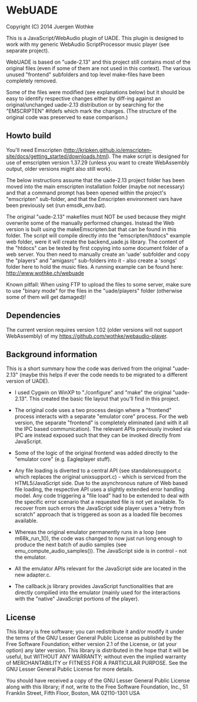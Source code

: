 # WebUADE

Copyright (C) 2014 Juergen Wothke

This is a JavaScript/WebAudio plugin of UADE. This plugin is designed to work with my 
generic WebAudio ScriptProcessor music player (see separate project). 

WebUADE is based on "uade-2.13" and this project still contains most of the original files (even if some of them are 
not used in this context). The various unused "frontend" subfolders and top level make-files have been completely removed. 

Some of the files were modified (see explanations below) but it should be easy to identify respective changes either 
by diff-ing against an original/unchanged uade-2.13 distribution or by searching for the "EMSCRIPTEN" #ifdefs which 
mark the changes. (The structure of the original code was preserved to ease comparison.)


## Howto build

You'll need Emscripten (http://kripken.github.io/emscripten-site/docs/getting_started/downloads.html). The make script 
is designed for use of emscripten version 1.37.29 (unless you want to create WebAssembly output, older versions might 
also still work).

The below instructions assume that the uade-2.13 project folder has been moved into the main emscripten 
installation folder (maybe not necessary) and that a command prompt has been opened within the 
project's "emscripten" sub-folder, and that the Emscripten environment vars have been previously 
set (run emsdk_env.bat).

The original "uade-2.13" makefiles must NOT be used because they might overwrite some of the manually performed changes. 
Instead the Web version is built using the makeEmscripten.bat that can be found in this folder. The script will compile 
directly into the "emscripten/htdocs" example web folder, were it will create the backend_uade.js library. The content of 
the "htdocs" can be tested by first copying into some document folder of a web server. You then need to manually create 
an 'uade' subfolder and copy the "players" and "amigasrc" sub-folders into it - also create a 'songs' folder here to 
hold the music files. A running example can be found here: http://www.wothke.ch/webuade

Known pitfall: When using FTP to upload the files to some server, make sure to use "binary mode" for the
files in the "uade/players" folder (otherwise some of them will get damaged)!


## Dependencies
The current version requires version 1.02 (older versions will not
support WebAssembly) of my https://github.com/wothke/webaudio-player.

## Background information

This is a short summary how the code was derived from the original "uade-2.13" (maybe this helps if ever the code 
needs to be migrated to a different version of UADE).

- I used Cygwin on WinXP to "./configure" and "make" the original "uade-2.13". This created the basic file layout that 
you'll find in this project.

- The original code uses a two process design where a "frontend" process interacts with a separate "emulator core" 
process. For the web version, the separate "frontend" is completely eliminated (and with it all the IPC based 
communication). The relevant APIs previously invoked via IPC are instead exposed such that they can be invoked 
directly from JavaScript.

- Some of the logic of the original frontend was added directly to the "emulator core" (e.g. Eagleplayer stuff).

- Any file loading is diverted to a central API (see standalonesupport.c which replaces the original unixsupport.c) - 
which is serviced from the HTML5/JavaScript side. Due to the asynchronous nature of Web based file loading, the 
respective API uses a slightly extended error handling model. Any code triggering a "file load" had to be extended 
to deal with the specific error scenario that a requested file is not yet available. To recover from such errors the 
JavaScript side player uses a "retry from scratch" approach that is triggered as soon as a loaded file becomes available.

- Whereas the original emulator permanently runs in a loop (see m68k_run_1()), the code was changed to now just run long
enough to produce the next batch of audio samples (see emu_compute_audio_samples()). The JavaScript side is in control - 
not the emulator.

- All the emulator APIs relevant for the JavaScript side are located in the new adapter.c. 

- The callback.js library provides JavaScript functionalities that are directly compilied into the emulator (mainly used 
for the interactions with the "native" JavaScript portions of the player). 


## License

This library is free software; you can redistribute it and/or modify it
under the terms of the GNU Lesser General Public License as published by
the Free Software Foundation; either version 2.1 of the License, or (at
your option) any later version. This library is distributed in the hope
that it will be useful, but WITHOUT ANY WARRANTY; without even the implied
warranty of MERCHANTABILITY or FITNESS FOR A PARTICULAR PURPOSE. See the
GNU Lesser General Public License for more details.

You should have received a copy of the GNU Lesser General Public
License along with this library; if not, write to the Free Software
Foundation, Inc., 51 Franklin Street, Fifth Floor, Boston, MA  02110-1301 USA


